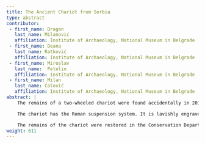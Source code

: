 ```yaml
---
title: The Ancient Chariot from Serbia
type: abstract
contributor:
 - first_name: Dragan
   last_name: Milanović
   affiliation: Institute of Archaeology, National Museum in Belgrade
 - first_name: Deana
   last_name: Ratković
   affiliation: Institute of Archaeology, National Museum in Belgrade
 - first_name: Miroslav
   last_name:  Petelin
   affiliation: Institute of Archaeology, National Museum in Belgrade
 - first_name: Milan
   last_name: Čolović
   affiliation: Institute of Archaeology, National Museum in Belgrade
abstract: |
    The remains of a two-wheeled chariot were found accidentally in 2013 during work on the highway running between Niš and Dimitrovgrad in southeastern Serbia, at the Mađilka site near the village of Staničenje. More than forty iron objects, richly decorated, were discovered at a depth of about 6.5 meters during the mechanical removal of the southern half of a hillock on the right bank of the Nišava River. Right next to these items, partial skeletal remains of two horses were found. Archaeological investigation of the site revealed an elevated mound, 5 meters high and approximately circular, with a diameter of around 40 meters.

    The chariot has the Roman suspension system. It is lavishly engraved with floral decoration made of inlaid brass and presents a work of art with high artistic value. The finds are dated to the first century AD (by radiocarbon method) and may be associated with the burial of a person of high social status.

    The remains of the chariot were restored in the Conservation Department of the National Museum in Belgrade, and a reconstruction model of this unique ancient chariot was simultaneously built.
weight: 611
---
```


